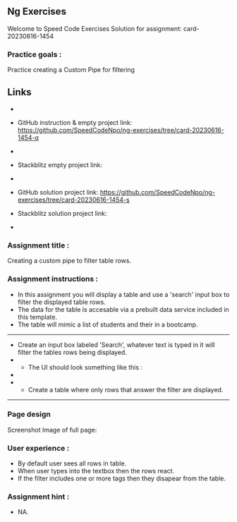 ## Ng Exercises

Welcome to Speed Code Exercises
Solution for assignment: card-20230616-1454

### Practice goals :

Practice creating a Custom Pipe for filtering

## Links
- 
- GitHub instruction & empty project link:
   https://github.com/SpeedCodeNpo/ng-exercises/tree/card-20230616-1454-q
-
- Stackblitz empty project link:
-
- GitHub solution project link:
   https://github.com/SpeedCodeNpo/ng-exercises/tree/card-20230616-1454-s

- Stackblitz solution project link:
- 

### Assignment title :

Creating a custom pipe to filter table rows.

### Assignment instructions :

- In this assignment you will display a table and use a 'search' input box to filter the displayed table rows.
- The data for the table is accesable via a prebuilt data service included in this template.
- The table will mimic a list of students and their in a bootcamp.

---------------------
- Create an input box labeled 'Search', 
  whatever text is typed in it will filter the tables rows being displayed.
- - The UI should look something like this :
-
- - Create a table where only rows that answer the filter are displayed.
---------------------

### Page design
Screenshot Image of full page:



### User experience :

- By default user sees all rows in table.
- When user types into the textbox then the rows react.
- If the filter includes one or more tags then they disapear
  from the table.
  
### Assignment hint :

- NA.
